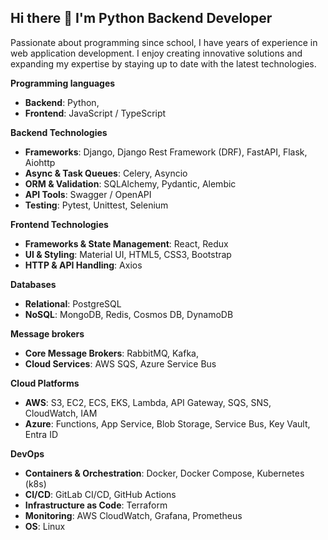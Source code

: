 ## Hi there 👋 I'm Python Backend Developer

Passionate about programming since school, I have years of experience in web application development. I enjoy creating innovative solutions and expanding my expertise by staying up to date with the latest technologies.

**Programming languages**
- **Backend**: Python,
- **Frontend**: JavaScript / TypeScript
  
**Backend Technologies**
- **Frameworks**: Django, Django Rest Framework (DRF), FastAPI, Flask, Aiohttp
- **Async & Task Queues**: Celery, Asyncio
- **ORM & Validation**: SQLAlchemy, Pydantic, Alembic
- **API Tools**: Swagger / OpenAPI
- **Testing**: Pytest, Unittest, Selenium

**Frontend Technologies**
- **Frameworks & State Management**: React, Redux
- **UI & Styling**: Material UI, HTML5, CSS3, Bootstrap
- **HTTP & API Handling**: Axios

**Databases**
- **Relational**: PostgreSQL
- **NoSQL**: MongoDB, Redis, Cosmos DB, DynamoDB

**Message brokers**
- **Core Message Brokers**: RabbitMQ, Kafka,
- **Cloud Services**: AWS SQS, Azure Service Bus

**Cloud Platforms**
- **AWS**: S3, EC2, ECS, EKS, Lambda, API Gateway, SQS, SNS, CloudWatch, IAM
- **Azure**: Functions, App Service, Blob Storage, Service Bus, Key Vault, Entra ID

**DevOps**
- **Containers & Orchestration**: Docker, Docker Compose, Kubernetes (k8s)
- **CI/CD**: GitLab CI/CD, GitHub Actions
- **Infrastructure as Code**: Terraform
- **Monitoring**: AWS CloudWatch, Grafana, Prometheus
- **OS**: Linux
